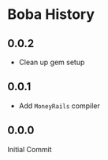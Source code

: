 # Boba History

## 0.0.2

- Clean up gem setup

## 0.0.1

- Add `MoneyRails` compiler

## 0.0.0

Initial Commit
